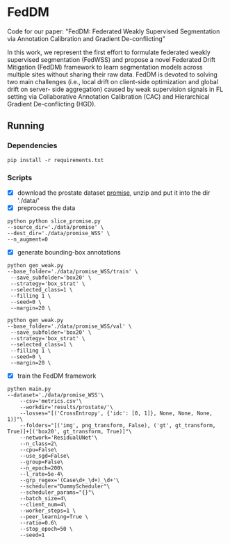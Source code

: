 # FedDM

Code for our paper: "FedDM: Federated Weakly Supervised Segmentation via Annotation Calibration and Gradient De-conflicting"

In this work, we represent the first effort to formulate federated weakly supervised segmentation (FedWSS) and propose a novel Federated Drift Mitigation (FedDM) framework to learn segmentation models across multiple sites without sharing their raw data. FedDM is devoted to solving two main challenges (i.e., local drift on client-side optimization and global drift on server- side aggregation) caused by weak supervision signals in FL setting via Collaborative Annotation Calibration (CAC) and Hierarchical Gradient De-conflicting (HGD).

## Running
### Dependencies
```
pip install -r requirements.txt
```
### Scripts

- [x] download the prostate dataset [promise](https://promise12.grand-challenge.org/), unzip and put it into the dir './data/'
- [x] preprocess the data 
```
python python slice_promise.py 
--source_dir='./data/promise' \
--dest_dir='./data/promise_WSS' \
--n_augment=0
```
- [x] generate bounding-box annotations
```
python gen_weak.py 
--base_folder='./data/promise_WSS/train' \
 --save_subfolder='box20' \
 --strategy='box_strat' \
 --selected_class=1 \
 --filling 1 \
 --seed=0 \
 --margin=20 \
```
```
python gen_weak.py 
--base_folder='./data/promise_WSS/val' \
 --save_subfolder='box20' \
 --strategy='box_strat' \
 --selected_class=1 \
 --filling 1 \
 --seed=0 \
 --margin=20 \
```
- [x] train the FedDM framework
```
python main.py 
--dataset='./data/promise_WSS'\
    --csv='metrics.csv'\
    --workdir='results/prostate/'\
    --losses="[('CrossEntropy', {'idc': [0, 1]}, None, None, None, 1)]"\
    --folders="[('img', png_transform, False), ('gt', gt_transform, True)]+[('box20', gt_transform, True)]"\
    --network='ResidualUNet'\
    --n_class=2\
    --cpu=False\
    --use_sgd=False\
    --group=False\
    --n_epoch=200\
    --l_rate=5e-4\
    --grp_regex='(Case\d+_\d+)_\d+'\
    --scheduler="DummyScheduler"\
    --scheduler_params="{}"\
    --batch_size=4\
    --client_num=4\
    --worker_steps=1 \
    --peer_learning=True \
    --ratio=0.6\
    --stop_epoch=50 \
    --seed=1
```


